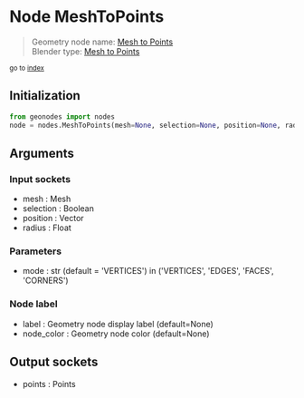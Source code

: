 
# Node MeshToPoints

> Geometry node name: [Mesh to Points](https://docs.blender.org/manual/en/latest/modeling/geometry_nodes/mesh/mesh_to_points.html)<br>
  Blender type: [Mesh to Points](https://docs.blender.org/api/current/bpy.types.GeometryNodeMeshToPoints.html)
  
<sub>go to [index](/docs/index.md)</sub>

## Initialization

```python
from geonodes import nodes
node = nodes.MeshToPoints(mesh=None, selection=None, position=None, radius=None, mode='VERTICES', label=None, node_color=None)
```



## Arguments


### Input sockets

- mesh : Mesh
- selection : Boolean
- position : Vector
- radius : Float

### Parameters

- mode : str (default = 'VERTICES') in ('VERTICES', 'EDGES', 'FACES', 'CORNERS')

### Node label

- label : Geometry node display label (default=None)
- node_color : Geometry node color (default=None)

## Output sockets

- points : Points
